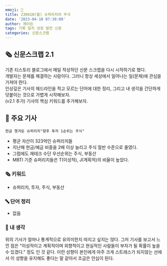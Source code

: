 ```yaml
---
emoji: 📰
title: 230410(월) 슈퍼리치의 주식
date: '2023-04-10 07:30:00'
author: 제이든
tags: 기록 일지 성장 발전 신문
categories: 신문스크랩
---
```


## 🗞️ 신문스크랩 2.1

기존 티스토리 블로그에서 매일 작성하던 신문 스크랩을 다시 시작하기로 했다.<br/>
개발자는 문제를 해결하는 사람이다. 그러니 항상 세상에서 일어나는 일(문제)에 관심을 가져야 한다.<br/>
인상깊은 기사의 헤드라인을 적고 모르는 단어에 대한 정리, 그리고 내 생각을 간단하게 덧붙이는 것으로 가볍게 시작해보자.<br/>
(v2.1 추가) 기사의 핵심 키워드를 추가해보자.

## 🌻 주요 기사

`현금 챙겨둔 슈퍼리치"향후 투자 1순위는 주식"`

- 평균 자산이 323억인 슈퍼리치들
- 지난해 현금/예금 비중을 2배 이상 늘리고 주식 절반 수준으로 줄였다.
- 그럼에도 재테크 수단 우선순위는 주식, 부동산
- MBTI 기준 슈퍼리치들은 T(이성적), J(계획적)의 비율이 높았다.

### 🗞 키워드

- 슈퍼리치, 투자, 주식, 부동산

### 🔤 단어 정리

- 없음

### 🤔 내 생각

위의 기사가 얼마나 통계적으로 유의미한지 따지고 싶지는 않다. 그저 기사를 보고서 느낀 점은 "이성적이고 계획적이며 외향적이고 현실적인 사람들이 부자가 될 확률이 높을 수 있겠다." 정도 인 것 같다.
이런 성향이 본인에게 아주 크게 스트레스가 되지않는 선에서 이 성향을 유지해도 좋다는 말 같아서 조금은 안심이 된다.

```toc

```
